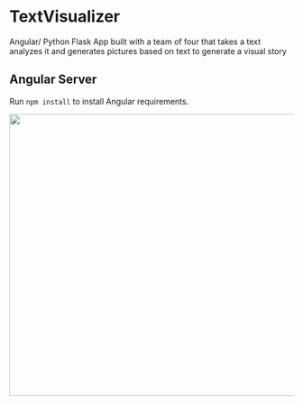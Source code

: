 # TextVisualizer

Angular/ Python Flask App built with a team of four that takes a text analyzes it and generates pictures based on text to generate a visual story

## Angular Server

Run `npm install` to install Angular requirements.

<img src = http://g.recordit.co/aGzn4Z5gGn.gif width =700 height =500><br>
